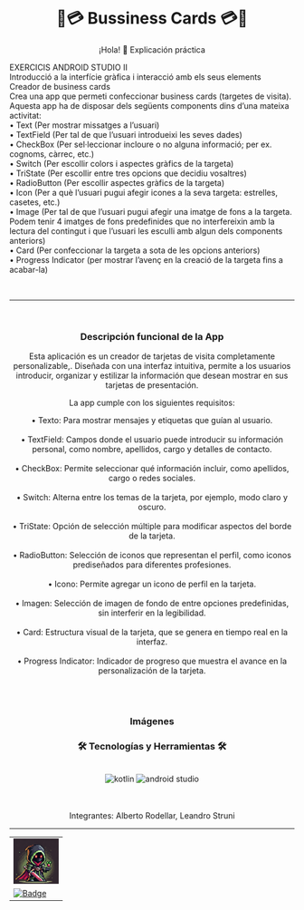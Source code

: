 <div align="center">

# 💸💳 Bussiness Cards 💳💸

¡Hola! 👋
Explicación práctica

<p align="left">
 EXERCICIS ANDROID STUDIO II</br>
Introducció a la interfície gràfica i interacció amb els seus elements</br>
 Creador de business cards</br>
Crea una app que permeti confeccionar business cards (targetes de visita).</br>
Aquesta app ha de disposar dels següents components dins d’una mateixa activitat:</br>
• Text (Per mostrar missatges a l’usuari)</br>
• TextField (Per tal de que l’usuari introdueixi les seves dades)</br>
• CheckBox (Per sel·leccionar incloure o no alguna informació; per ex. cognoms,
càrrec, etc.)</br>
• Switch (Per escollir colors i aspectes gràfics de la targeta)</br>
• TriState (Per escollir entre tres opcions que decidiu vosaltres)</br>
• RadioButton (Per escollir aspectes gràfics de la targeta)</br>
• Icon (Per a què l’usuari pugui afegir icones a la seva targeta: estrelles, casetes, etc.)</br>
• Image (Per tal de que l’usuari pugui afegir una imatge de fons a la targeta. Podem
tenir 4 imatges de fons predefinides que no interfereixin amb la lectura del contingut i
que l’usuari les esculli amb algun dels components anteriors)</br>
• Card (Per confeccionar la targeta a sota de les opcions anteriors)</br>
• Progress Indicator (per mostrar l’avenç en la creació de la targeta fins a acabar-la)</br>
   
</p>


</br>


---

</br>

### **Descripción funcional de la App** 


<p>
Esta aplicación es un creador de tarjetas de visita completamente personalizable,. Diseñada con una interfaz intuitiva, permite a los usuarios introducir, organizar y estilizar la información que desean mostrar en sus tarjetas de presentación.</br>
</p>
<p>
 La app cumple con los siguientes requisitos:</br>

• Texto: Para mostrar mensajes y etiquetas que guían al usuario.</br>
</br>
• TextField: Campos donde el usuario puede introducir su información personal, como nombre, apellidos, cargo y detalles de contacto.</br>
</br>
• CheckBox: Permite seleccionar qué información incluir, como apellidos, cargo o redes sociales.</br>
</br>
• Switch: Alterna entre los temas de la tarjeta, por ejemplo, modo claro y oscuro.</br>
</br>
• TriState: Opción de selección múltiple para modificar aspectos del borde de la tarjeta.</br>
</br>
• RadioButton: Selección de iconos que representan el perfil, como iconos prediseñados para diferentes profesiones.</br>
</br>
• Icono: Permite agregar un icono de perfil en la tarjeta.</br>
</br>
• Imagen: Selección de imagen de fondo de entre opciones predefinidas, sin interferir en la legibilidad.</br>
</br>
• Card: Estructura visual de la tarjeta, que se genera en tiempo real en la interfaz.</br>
</br>
• Progress Indicator: Indicador de progreso que muestra el avance en la personalización de la tarjeta.</br>
</br>
</p>
</br>

### **Imágenes** 




### 🛠️ Tecnologías y Herramientas 🛠️

</br>

<img alt="kotlin" src="https://user-images.githubusercontent.com/25181517/185062810-7ee0c3d2-17f2-4a98-9d8a-a9576947692b.png" width="80"/>  
<img alt="android studio" src="https://user-images.githubusercontent.com/25181517/192108895-20dc3343-43e3-4a54-a90e-13a4abbc57b9.png" width="80"/><br><br><br>


<p>
  Integrantes:
  Alberto Rodellar,
  Leandro Struni</br>
</p>

***
<table align="center">
  <tr>
    <td align="center">
      <a href="https://github.com/LeanEmanuel">
        <img src= "https://github.com/LeanEmanuel/Images/blob/main/Leandro.png" alt="Mini Leandro" width="80">
      </a>
    </td>
</tr>
<tr>
  <td>
    <a href="https://github.com/LeanEmanuel">
      <img src="https://img.shields.io/badge/LeanEmanuel-Git?style=flat&logo=github&logoColor=white&labelColor=black&color=50e520&label=GitHub" alt="Badge">
    </a>
  </td>
</tr>
</table>
</div>
